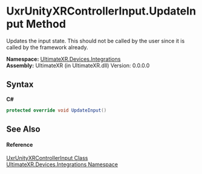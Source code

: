 # UxrUnityXRControllerInput.UpdateInput Method 
 

Updates the input state. This should not be called by the user since it is called by the framework already.

**Namespace:**&nbsp;<a href="N_UltimateXR_Devices_Integrations">UltimateXR.Devices.Integrations</a><br />**Assembly:**&nbsp;UltimateXR (in UltimateXR.dll) Version: 0.0.0.0

## Syntax

**C#**<br />
``` C#
protected override void UpdateInput()
```


## See Also


#### Reference
<a href="T_UltimateXR_Devices_Integrations_UxrUnityXRControllerInput">UxrUnityXRControllerInput Class</a><br /><a href="N_UltimateXR_Devices_Integrations">UltimateXR.Devices.Integrations Namespace</a><br />
